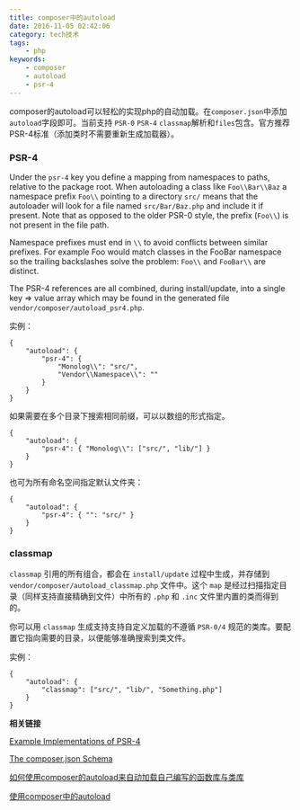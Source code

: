 ```yaml
---
title: composer中的autoload
date: 2016-11-05 02:42:06
category: tech技术
tags:
    - php
keywords:
    - composer
    - autoload
    - psr-4
---
```


composer的autoload可以轻松的实现php的自动加载。在`composer.json`中添加`autoload`字段即可。当前支持 `PSR-0` `PSR-4` `classmap`解析和`files`包含。官方推荐PSR-4标准（添加类时不需要重新生成加载器）。

### PSR-4

Under the `psr-4` key you define a mapping from namespaces to paths, relative to the package root. When autoloading a class like `Foo\\Bar\\Baz` a namespace prefix `Foo\\` pointing to a directory `src/` means that the autoloader will look for a file named `src/Bar/Baz.php` and include it if present. Note that as opposed to the older PSR-0 style, the prefix (`Foo\\`) is not present in the file path.

<!-- more -->

Namespace prefixes must end in `\\` to avoid conflicts between similar prefixes. For example Foo would match classes in the FooBar namespace so the trailing backslashes solve the problem: `Foo\\` and `FooBar\\` are distinct.

The PSR-4 references are all combined, during install/update, into a single key => value array which may be found in the generated file `vendor/composer/autoload_psr4.php`.

实例：
```
{
    "autoload": {
        "psr-4": {
            "Monolog\\": "src/",
            "Vendor\\Namespace\\": ""
        }
    }
}
```

如果需要在多个目录下搜索相同前缀，可以以数组的形式指定。
```
{
    "autoload": {
        "psr-4": { "Monolog\\": ["src/", "lib/"] }
    }
}
```

也可为所有命名空间指定默认文件夹：
```
{
    "autoload": {
        "psr-4": { "": "src/" }
    }
}
```

### classmap

`classmap` 引用的所有组合，都会在 `install/update` 过程中生成，并存储到 `vendor/composer/autoload_classmap.php` 文件中。这个 `map` 是经过扫描指定目录（同样支持直接精确到文件）中所有的 `.php` 和 `.inc` 文件里内置的类而得到的。

你可以用 `classmap` 生成支持支持自定义加载的不遵循 `PSR-0/4` 规范的类库。要配置它指向需要的目录，以便能够准确搜索到类文件。

实例：
```
{
    "autoload": {
        "classmap": ["src/", "lib/", "Something.php"]
    }
}
```

__相关链接__

[Example Implementations of PSR-4](http://www.php-fig.org/psr/psr-4/examples/)

[The composer.json Schema](https://getcomposer.org/doc/04-schema.md#autoload)

[如何使用composer的autoload来自动加载自己编写的函数库与类库](http://drops.leavesongs.com/php/composer-autoload-class-and-function-written-myself.html)

[使用composer中的autoload](http://gywbd.github.io/posts/2014/12/composer-autoload.html)
<!--stackedit_data:
eyJoaXN0b3J5IjpbLTEwMTcyMTc5MDddfQ==
-->